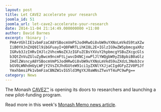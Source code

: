 ```yaml
---
layout: post
title: Let CAVE2 accelerate your research
joomla_id: 51
joomla_url: let-cave2-accelerate-your-research
date: 2014-11-04 21:14:49.000000000 +11:00
author: David Barnes
excerpt: !binary |-
  PHA+VGhlIE1vbmFzaCA8YSBocmVmPSJodHRwOi8vbW9uYXNoLmVkdS9taXZw
  IiB0YXJnZXQ9Il9ibGFuayI+Q0FWRTLihKI8L2E+IGlzIG9wZW5pbmcgaXRz
  IGRvb3JzIHRvIHJlc2VhcmNoZXJzIGFuZCBsYXVuY2hpbmcgYSBuZXcgcGls
  b3QtZnVuZGluZyBwcm9ncmFtLjwvcD4NCjxwPlJlYWQgbW9yZSBpbiB0aGlz
  IHdlZWsncyA8YSBocmVmPSJodHRwOi8vbW9uYXNoLmVkdS9uZXdzL3Nob3cv
  bGV0LWNhdmUyLWFjY2VsZXJhdGUteW91ci1yZXNlYXJjaCIgdGFyZ2V0PSJf
  YmxhbmsiPk1vbmFzaCBNZW1vIG5ld3MgYXJ0aWNsZTwvYT4uPC9wPg==
category: News
---
```

<p>The Monash <a href="http://monash.edu/mivp" target="_blank">CAVE2™</a> is opening its doors to researchers and launching a new pilot-funding program.</p>
<p>Read more in this week's <a href="http://monash.edu/news/show/let-cave2-accelerate-your-research" target="_blank">Monash Memo news article</a>.</p>
